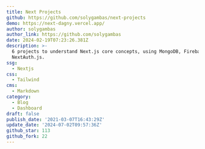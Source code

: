 ```yaml
---
title: Next Projects
github: https://github.com/solygambas/next-projects
demo: https://next-dagny.vercel.app/
author: solygambas
author_link: https://github.com/solygambas
date: 2024-02-19T07:23:26.381Z
description: >-
  6 projects to understand Next.js core concepts, using MongoDB, Firebase and
  NextAuth.js.
ssg:
  - Nextjs
css:
  - Tailwind
cms:
  - Markdown
category:
  - Blog
  - Dashboard
draft: false
publish_date: '2021-03-07T16:43:29Z'
update_date: '2024-07-02T09:57:36Z'
github_star: 113
github_fork: 22
---
```

